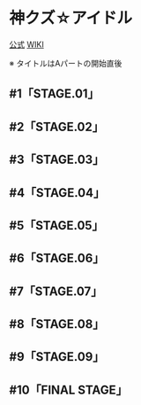 # 神クズ☆アイドル

[公式](https://kami-kuzu.com/) 
[WIKI](https://ja.wikipedia.org/wiki/%E7%A5%9E%E3%82%AF%E3%82%BA%E2%98%86%E3%82%A2%E3%82%A4%E3%83%89%E3%83%AB) 

※ タイトルはAパートの開始直後

## #1「STAGE.01」

## #2「STAGE.02」

## #3「STAGE.03」

## #4「STAGE.04」

## #5「STAGE.05」

## #6「STAGE.06」

## #7「STAGE.07」

## #8「STAGE.08」

## #9「STAGE.09」

## #10「FINAL STAGE」
